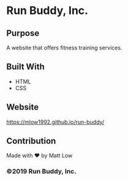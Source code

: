 # Run Buddy, Inc.

## Purpose
A website that offers fitness training services. 

## Built With
* HTML
* CSS

## Website
https://mlow1992.github.io/run-buddy/

## Contribution
Made with ❤️ by Matt Low

### ©️2019 Run Buddy, Inc. 
